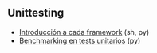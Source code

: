 ## Unittesting

- [Introducción a cada framework](https://github.com/mondeja/fullstack/tree/master/backend/src/026-testing/unit/intro) (sh, py)
- [Benchmarking en tests unitarios](https://github.com/mondeja/fullstack/tree/master/backend/src/026-testing/unit/bench) (py)